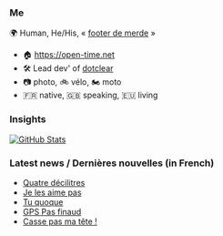 ### Me

🌍 Human, He/His, « [footer de merde](https://open-time.net/post/2013/07/17/La-veritable-histoire-du-Footer-de-merde-) » 
* 🏠 https://open-time.net 
* 🛠️ Lead dev' of [dotclear](https://git.dotclear.org/dev/dotclear)
* 📷 photo, 🚲 vélo, 🏍️ moto 
* 🇫🇷 native, 🇬🇧 speaking, 🇪🇺 living

### Insights

[![GitHub Stats](https://github-readme-stats-sigma-five.vercel.app/api?username=franck-paul)](https://github.com/franck-paul)

### Latest news / Dernières nouvelles (in French)

<!-- BLOG-POST-LIST:START -->
- [Quatre décilitres](https://open-time.net/post/2025/06/21/Quatre-decilitres)
- [Je les aime pas](https://open-time.net/post/2025/06/20/Je-les-aime-pas)
- [Tu quoque](https://open-time.net/post/2025/06/19/tu-quoque)
- [GPS Pas finaud](https://open-time.net/post/2025/06/18/GPS-Pas-finaud)
- [Casse pas ma tête !](https://open-time.net/post/2025/06/17/Casse-pas-ma-tete-)
<!-- BLOG-POST-LIST:END -->
